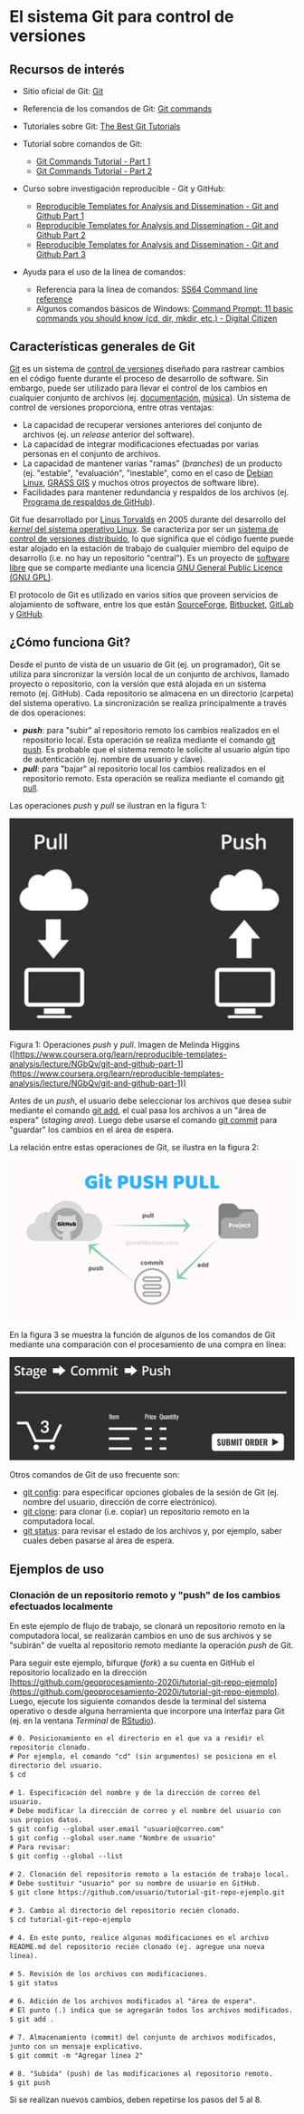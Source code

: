 # El sistema Git para control de versiones

## Recursos de interés
* Sitio oficial de Git: [Git](https://git-scm.com/)
* Referencia de los comandos de Git: [Git commands](https://git-scm.com/docs/git#_git_commands)

* Tutoriales sobre Git: [The Best Git Tutorials](https://www.freecodecamp.org/news/best-git-tutorial/)

* Tutorial sobre comandos de Git:
    - [Git Commands Tutorial - Part 1](https://kolosek.com/git-commands-tutorial-part1/)
    - [Git Commands Tutorial - Part 2](https://kolosek.com/git-commands-tutorial-part2/)  

* Curso sobre investigación reproducible - Git y GitHub: 
    - [Reproducible Templates for Analysis and Dissemination - Git and Github Part 1](https://www.coursera.org/learn/reproducible-templates-analysis/lecture/Cg6k7/git-and-github-part-1)
    - [Reproducible Templates for Analysis and Dissemination - Git and Github Part 2](https://www.coursera.org/learn/reproducible-templates-analysis/lecture/Cg6k7/git-and-github-part-2)
    - [Reproducible Templates for Analysis and Dissemination - Git and Github Part 3](https://www.coursera.org/learn/reproducible-templates-analysis/lecture/Cg6k7/git-and-github-part-3)  

* Ayuda para el uso de la línea de comandos:
    - Referencia para la línea de comandos: [SS64 Command line reference](https://ss64.com/)
    - Algunos comandos básicos de Windows: [Command Prompt: 11 basic commands you should know (cd, dir, mkdir, etc.) - Digital Citizen](https://www.digitalcitizen.life/command-prompt-how-use-basic-commands)

## Características generales de Git
[Git](https://git-scm.com/) es un sistema de [control de versiones](https://en.wikipedia.org/wiki/Version_control) diseñado para rastrear cambios en el código fuente durante el proceso de desarrollo de software. Sin embargo, puede ser utilizado para llevar el control de los cambios en cualquier conjunto de archivos (ej. [documentación](https://guides.github.com/features/wikis/), [música](https://techcrunch.com/2013/10/09/splice-music/)). Un sistema de control de versiones proporciona, entre otras ventajas:

* La capacidad de recuperar versiones anteriores del conjunto de archivos (ej. un _release_ anterior del software).
* La capacidad de integrar modificaciones efectuadas por varias personas en el conjunto de archivos.
* La capacidad de mantener varias "ramas" (_branches_) de un producto (ej. "estable", "evaluación", "inestable", como en el caso de [Debian Linux](https://www.debian.org/releases/), [GRASS GIS](https://grass.osgeo.org/download/linux/) y muchos otros proyectos de software libre).
* Facilidades para mantener redundancia y respaldos de los archivos (ej. [Programa de respaldos de GitHub](https://archiveprogram.github.com/)).

Git fue desarrollado por [Linus Torvalds](https://en.wikipedia.org/wiki/Linus_Torvalds) en 2005 durante del desarrollo del [_kernel_ del sistema operativo Linux](https://en.wikipedia.org/wiki/Linux_kernel). Se caracteriza por ser un [sistema de control de versiones distribuido](https://en.wikipedia.org/wiki/Distributed_version_control), lo que significa que el código fuente puede estar alojado en la estación de trabajo de cualquier miembro del equipo de desarrollo (i.e. no hay un repositorio "central"). Es un proyecto de [software libre](https://en.wikipedia.org/wiki/Free_software) que se comparte mediante una licencia [GNU General Public Licence (GNU GPL)](https://www.gnu.org/licenses/old-licenses/gpl-2.0.html).

El protocolo de Git es utilizado en varios sitios que proveen servicios de alojamiento de software, entre los que están [SourceForge](https://sourceforge.net/), [Bitbucket](https://bitbucket.org/), [GitLab](https://about.gitlab.com/) y [GitHub](https://github.com/).

## ¿Cómo funciona Git?
Desde el punto de vista de un usuario de Git (ej. un programador), Git se utiliza para sincronizar la versión local de un conjunto de archivos, llamado proyecto o repositorio, con la versión que está alojada en un sistema remoto (ej. GitHub). Cada repositorio se almacena en un directorio (carpeta) del sistema operativo. La sincronización se realiza principalmente a través de dos operaciones:

* **_push_**: para "subir" al repositorio remoto los cambios realizados en el repositorio local. Esta operación se realiza mediante el comando [git push](https://git-scm.com/docs/git-push). Es probable que el sistema remoto le solicite al usuario algún tipo de autenticación (ej. nombre de usuario y clave).
* **_pull_**: para "bajar" al repositorio local los cambios realizados en el repositorio remoto. Esta operación se realiza mediante el comando [git pull](https://git-scm.com/docs/git-pull).

Las operaciones _push_ y _pull_ se ilustran en la figura 1:

![Figura 1: Operaciones _push_ y _pull_. Imagen de Melinda Higgins (https://www.coursera.org/learn/reproducible-templates-analysis/lecture/NGbQv/git-and-github-part-1)](img/push-pull.png)

Figura 1: Operaciones _push_ y _pull_. Imagen de Melinda Higgins ([https://www.coursera.org/learn/reproducible-templates-analysis/lecture/NGbQv/git-and-github-part-1](https://www.coursera.org/learn/reproducible-templates-analysis/lecture/NGbQv/git-and-github-part-1))

Antes de un _push_, el usuario debe seleccionar los archivos que desea subir mediante el comando [git add](https://git-scm.com/docs/git-add), el cual pasa los archivos a un "área de espera" (_staging area_). Luego debe usarse el comando [git commit](https://git-scm.com/docs/git-commit) para "guardar" los cambios en el área de espera.

La relación entre estas operaciones de Git, se ilustra en la figura 2:

![Figura 2: Operaciones de Git. Imagen de Steven Klavins (https://medium.com/@stevenklavins94/version-control-part-4-c9387cf5b33e)](img/git-push-pull.png)

En la figura 3 se muestra la función de algunos de los comandos de Git mediante una comparación con el procesamiento de una compra en línea:

![Figura 3: Operaciones de Git y compras en línea. Imagen de Melinda Higgins (https://www.coursera.org/learn/reproducible-templates-analysis/lecture/NGbQv/git-and-github-part-2)](img/git-stage-commit-push.png)

Otros comandos de Git de uso frecuente son:

* [git config](https://git-scm.com/docs/git-config): para especificar opciones globales de la sesión de Git (ej. nombre del usuario, dirección de corre electrónico).
* [git clone](https://git-scm.com/docs/git-clone): para clonar (i.e. copiar) un repositorio remoto en la computadora local.
* [git status](https://git-scm.com/docs/git-status): para revisar el estado de los archivos y, por ejemplo, saber cuales deben pasarse al área de espera.

## Ejemplos de uso
### Clonación de un repositorio remoto y "push" de los cambios efectuados localmente
En este ejemplo de flujo de trabajo, se clonará un repositorio remoto en la computadora local, se realizarán cambios en uno de sus archivos y se "subirán" de vuelta al repositorio remoto mediante la operación _push_ de Git.

Para seguir este ejemplo, bifurque (_fork_) a su cuenta en GitHub el repositorio localizado en la dirección [https://github.com/geoprocesamiento-2020i/tutorial-git-repo-ejemplo](https://github.com/geoprocesamiento-2020i/tutorial-git-repo-ejemplo). Luego, ejecute los siguiente comandos desde la terminal del sistema operativo o desde alguna herramienta que incorpore una interfaz para Git (ej. en la ventana _Terminal_ de [RStudio](https://rstudio.com/)).

```shell
# 0. Posicionamiento en el directorio en el que va a residir el repositorio clonado.
# Por ejemplo, el comando "cd" (sin argumentos) se posiciona en el directorio del usuario.
$ cd

# 1. Especificación del nombre y de la dirección de correo del usuario.
# Debe modificar la dirección de correo y el nombre del usuario con sus propios datos.
$ git config --global user.email "usuario@correo.com"
$ git config --global user.name "Nombre de usuario"
# Para revisar:
$ git config --global --list

# 2. Clonación del repositorio remoto a la estación de trabajo local.
# Debe sustituir "usuario" por su nombre de usuario en GitHub.
$ git clone https://github.com/usuario/tutorial-git-repo-ejemplo.git

# 3. Cambio al directorio del repositorio recién clonado.
$ cd tutorial-git-repo-ejemplo

# 4. En este punto, realice algunas modificaciones en el archivo README.md del repositorio recién clonado (ej. agregue una nueva línea).

# 5. Revisión de los archivos con modificaciones.
$ git status

# 6. Adición de los archivos modificados al "área de espera".
# El punto (.) indica que se agregarán todos los archivos modificados.
$ git add .

# 7. Almacenamiento (commit) del conjunto de archivos modificados, junto con un mensaje explicativo.
$ git commit -m "Agregar línea 2"

# 8. "Subida" (push) de las modificaciones al repositorio remoto.
$ git push
```

Si se realizan nuevos cambios, deben repetirse los pasos del 5 al 8.
